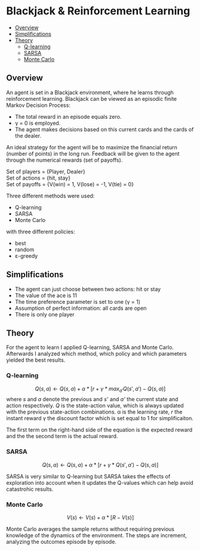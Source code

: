 # Blackjack \& Reinforcement Learning <!-- omit in toc -->

- [Overview](#overview)
- [Simplifications](#simplifications)
- [Theory](#theory)
    - [Q-learning](#q-learning)
    - [SARSA](#sarsa)
    - [Monte Carlo](#monte-carlo)

## Overview
An agent is set in a Blackjack environment, where he learns through reinforcement learning. Blackjack can be viewed as an episodic finite Markov Decision Process:
* The total reward in an episode equals zero.
* &gamma; = 0 is employed.
* The agent makes decisions based on this current cards and the cards of the dealer.

An ideal strategy for the agent will be to maximize the financial return (number of points) in the long run. Feedback will be given to the agent through the numerical rewards (set of payoffs).

Set of players = {Player, Dealer}  
Set of actions = {hit, stay}  
Set of payoffs = {V(win) = 1, V(lose) = -1, V(tie) = 0}  

Three different methods were used: 
* Q-learning
* SARSA
* Monte Carlo

with three different policies:
* best
* random
* &epsilon;-greedy

## Simplifications
* The agent can just choose between two actions: hit or stay
* The value of the ace is 11
* The time preference parameter is set to one (&gamma; = 1)
* Assumption of perfect information: all cards are open
* There is only one player

## Theory
For the agent to learn I applied Q-learning, SARSA and Monte Carlo. Afterwards I analyzed which method, which policy and which parameters yielded the best results.

### Q-learning
$$ Q(s,a) \leftarrow Q(s,a) + \alpha * [r + \gamma * max_{a'} Q(s',a') - Q(s,a)] $$
where *s* and *a* denote the previous and *s'* and *a'* the current state and action respectively. *Q* is the state-action value, which is always updated with the previous state-action combinations. &alpha; is the learning rate, *r* the instant reward &gamma; the discount factor which is set equal to 1 for simplificaiton.  

The first term on the right-hand side of the equation is the expected reward and the the second term is the actual reward.

### SARSA
$$ Q(s,a) \leftarrow Q(s,a) + \alpha * [r + \gamma * Q(s',a') - Q(s,a)] $$

SARSA is very similar to Q-learning but SARSA takes the effects of exploration into account when it updates the Q-values which can help avoid catastrohic results.

### Monte Carlo
$$ V(s) \leftarrow V(s) + \alpha * [R - V(s)] $$

Monte Carlo averages the sample returns without requiring previous knowledge of the dynamics of the environment. The steps are increment, analyzing the outcomes episode by episode.